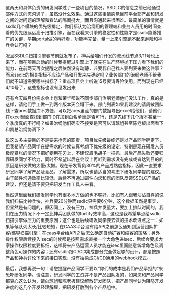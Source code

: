 
这两天和具体负责的研发同学过了一些项目的情况，SSDLC的信息之前已经通过邮件方式向您沟通了，虽然没什么效果。通过这些事情感觉目前平台部产品和研发之间的对问题的理解和看法的隔阂挺大，而且沟通起来很困难。最简单的事情就是ssdlc几个模块的优先级排定，你们都认为治纲用的管理端和业务人员用的时间查看的优先级远远高于扫描引擎，而在我看来引擎的稳定性和性能才是ssdlc能够推广的关键，早期portal做的再好看，功能再完备，量一上来引擎跑不起来寿险和神兵会认可吗？

况且SSDLC扫描引擎春节前就发布了，神兵给咱们开发的流水线节点3/11号也上来了，而在项目启动的时候我提醒过引擎上了就先在生产环境抛下压力看下我们的能力，在前两天再次提醒之后依然没有动静，非要我自己找人要列表来做这件事？而且ssdlc的相关指标不应该产品和开发来先确定吗？业务部门的治纲老师不给我们就不知道需要哪些指标了？重点项目会上听说15号要请寿险使用，而到现在已经4/10号了，这些指标也没有见发出来

还有今天四月份需求会上您和荣华都说不同步部门治纲老师他们没法工作，真的是这样，请他们手工做一到两个版本天会塌下来。部门列表如果我建议的请周敏团队线下查ares数据库不方便，可以把ares里面的部门数据导出excel给他们，请他们在excel里面查找到部门ID在加到白名单里是否可行，还是先线下几个版本甚至一个季度真的不行吗？如果治纲他们确实不接受是否可以请琼姐甚至陈老板出面看下和凯总治纲协调下？

说这么多主要目的不是要来抢您的职责，项目优先级最终还是以产品同学确定下，但我希望产品同学在提需求的时候认真考虑下优先级的设定，特别是现在研发人员极度紧张的情况下把好钢用在刃上，不建议眉毛胡子一把抓，最后产品失败还要归罪研发同学不给力，同时不希望以后在会议上再听到需求没有完成或者达到目的的原因是研发做的太慢/太懒。现在研发背负30%的产品成熟度指标，因此一直要求研发同学了解产品及竞品，了解需求，所以也请适当的考虑下研发同学提的建议。由于邮件沟通效率比较低，后续不再通过邮件向您和您的团队反馈SSDLC产品的建议，但还是请不要只把研发当作工具人来看。

当然这里面我们研发同学也有很多地方做的也不够好，比如有人跟我沾沾自喜的说我们扫描比神兵快，神兵要20分钟而ssdlc只需要6分钟，这个数据虽然是事实，但显然是有问题的，原因同上，没有压力，神兵并发量大，要加上排队时间的，我们在压力情况下不一定比神兵团队做的fortify效率高，这也是我希望早点给ssdlc扫描引擎做压力的重要原因；这个也是后续研发同学要去做的技术改进点之一：如果等候队列太长/比较短短，在CAAS平台没有给API之前怎么通知到运营团队扩容/缩容扫描引擎；在caas平台给API之后怎么确定自动扩容和缩容的策略；另外操作权限后续接入isec的时候都是按照需求直接一个大角色进isec，后续会要求大家操作权限粒度要拆细，这样将来产品运营人员才能在isec里面随意新增角色及调整角色可操作的内容；还有ssdlc跟CI/CD集成部分完全做足够的设计，都是按照产品和神兵讨论下来的接口实现，没有抽象成CI/CD通用的webhook模式。

最后，我想再说一句：请您提醒产品同学不要以”你们的成本是我们产品承担的“来恐吓研发同学。请注意，研发同学的工资并不是产品团队发的，如果您和产品同学都衷心这么认为，请向琼姐和陈老板建议解散研发团队，把产品同学认为阻隘开发进度的这几个开发经理解雇，把研发打散到各个产品组中。